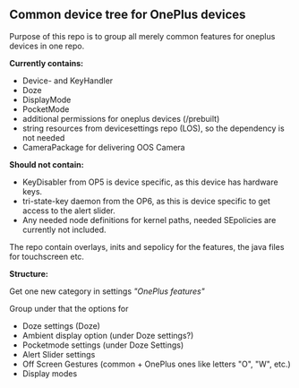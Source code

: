 Common device tree for OnePlus devices
--------------------------------------

Purpose of this repo is to group all merely common features for oneplus devices in one repo.

**Currently contains:**
- Device- and KeyHandler
- Doze
- DisplayMode
- PocketMode
- additional permissions for oneplus devices (/prebuilt)
- string resources from devicesettings repo (LOS), so the dependency is not needed
- CameraPackage for delivering OOS Camera

**Should not contain:**
- KeyDisabler from OP5 is device specific, as this device has hardware keys.
- tri-state-key daemon from the OP6, as this is device specific to get access to the alert slider.
- Any needed node definitions for kernel paths, needed SEpolicies are currently not included.

The repo contain overlays, inits and sepolicy for the features, the java files for touchscreen etc.

**Structure:**

Get one new category in settings _"OnePlus features"_

Group under that the options for
- Doze settings (Doze)
- Ambient display option (under Doze settings?)
- Pocketmode settings (under Doze Settings)
- Alert Slider settings
- Off Screen Gestures (common + OnePlus ones like letters "O", "W", etc.)
- Display modes
